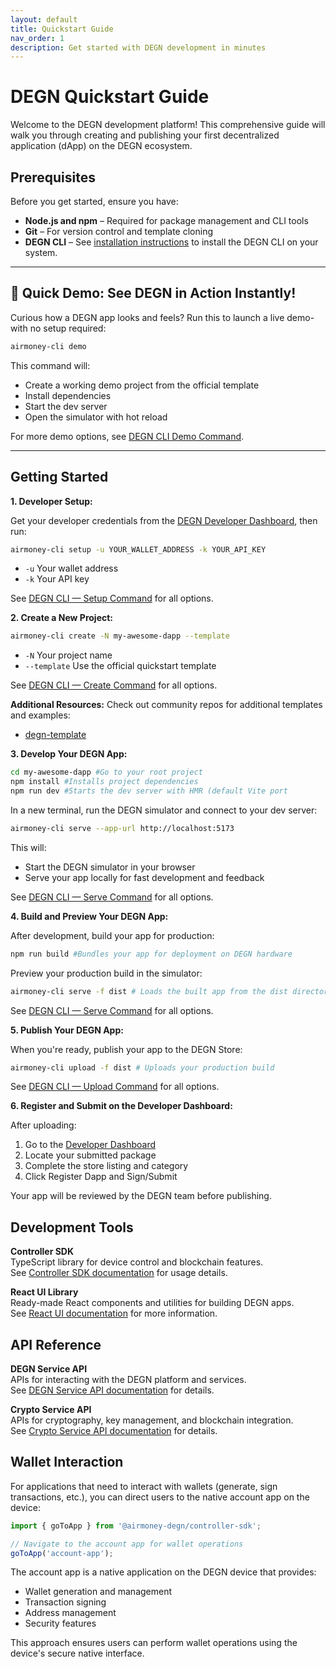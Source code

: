 ```yaml
---
layout: default
title: Quickstart Guide
nav_order: 1
description: Get started with DEGN development in minutes
---
```


# DEGN Quickstart Guide

Welcome to the DEGN development platform! This comprehensive guide will walk you through creating and publishing your first decentralized application (dApp) on the DEGN ecosystem.

## Prerequisites

Before you get started, ensure you have:

- **Node.js and npm** – Required for package management and CLI tools
- **Git** – For version control and template cloning
- **DEGN CLI** – See <a href="/degn-cli#installation" target="_blank" rel="noopener">installation instructions</a> to install the DEGN CLI on your system.

---

## 🚀 Quick Demo: See DEGN in Action Instantly!

Curious how a DEGN app looks and feels? Run this to launch a live demo-with no setup required:

```bash
airmoney-cli demo
```

This command will:
- Create a working demo project from the official template
- Install dependencies
- Start the dev server
- Open the simulator with hot reload

For more demo options, see <a href="/degn-cli#demo-command" target="_blank" rel="noopener">DEGN CLI Demo Command</a>.

---

## Getting Started

**1. Developer Setup:**

Get your developer credentials from the <a href="https://dash-devnet.air.fun/" target="_blank" rel="noopener">DEGN Developer Dashboard</a>, then run:

```bash
airmoney-cli setup -u YOUR_WALLET_ADDRESS -k YOUR_API_KEY
```
- `-u` Your wallet address
- `-k` Your API key

See <a href="/degn-cli#setup-command" target="_blank" rel="noopener">DEGN CLI — Setup Command</a> for all options.

**2. Create a New Project:**

```bash
airmoney-cli create -N my-awesome-dapp --template
```
- `-N` Your project name
- `--template` Use the official quickstart template

See <a href="/degn-cli#create-command" target="_blank" rel="noopener">DEGN CLI — Create Command</a> for all options.

**Additional Resources:**
Check out community repos for additional templates and examples:
- <a href="https://github.com/cream-hub/degn-template" target="_blank" rel="noopener">degn-template</a>

**3. Develop Your DEGN App:**

```bash
cd my-awesome-dapp #Go to your root project
npm install #Installs project dependencies
npm run dev #Starts the dev server with HMR (default Vite port
```

In a new terminal, run the DEGN simulator and connect to your dev server:

```bash
airmoney-cli serve --app-url http://localhost:5173
```

This will:
- Start the DEGN simulator in your browser
- Serve your app locally for fast development and feedback

See <a href="/degn-cli#serve-command" target="_blank" rel="noopener">DEGN CLI — Serve Command</a> for all options.

**4. Build and Preview Your DEGN App:**

After development, build your app for production:

```bash
npm run build #Bundles your app for deployment on DEGN hardware
```

Preview your production build in the simulator:

```bash
airmoney-cli serve -f dist # Loads the built app from the dist directory
```

See <a href="/degn-cli#serve-command" target="_blank" rel="noopener">DEGN CLI — Serve Command</a> for all options.

**5. Publish Your DEGN App:**

When you're ready, publish your app to the DEGN Store:

```bash
airmoney-cli upload -f dist # Uploads your production build
```

See <a href="/degn-cli#upload-command" target="_blank" rel="noopener">DEGN CLI — Upload Command</a> for all options.

**6. Register and Submit on the Developer Dashboard:**

After uploading:
1. Go to the <a href="https://dash-devnet.air.fun/" target="_blank" rel="noopener">Developer Dashboard</a>
2. Locate your submitted package
3. Complete the store listing and category
4. Click Register Dapp and Sign/Submit

Your app will be reviewed by the DEGN team before publishing.

## Development Tools

**Controller SDK**  
TypeScript library for device control and blockchain features.  
See <a href="/controller-sdk" target="_blank" rel="noopener">Controller SDK documentation</a> for usage details.

**React UI Library**  
Ready-made React components and utilities for building DEGN apps.  
See <a href="/react-ui-library" target="_blank" rel="noopener">React UI documentation</a> for more information.

## API Reference

**DEGN Service API**  
APIs for interacting with the DEGN platform and services.  
See <a href="/degn-service-api" target="_blank" rel="noopener">DEGN Service API documentation</a> for details.

**Crypto Service API**  
APIs for cryptography, key management, and blockchain integration.  
See <a href="/crypto-service-api" target="_blank" rel="noopener">Crypto Service API documentation</a> for details.

## Wallet Interaction

For applications that need to interact with wallets (generate, sign 
transactions, etc.), you can direct users to the native account app 
on the device:

```typescript
import { goToApp } from '@airmoney-degn/controller-sdk';

// Navigate to the account app for wallet operations
goToApp('account-app');
```

The account app is a native application on the DEGN device that 
provides:
- Wallet generation and management
- Transaction signing
- Address management
- Security features

This approach ensures users can perform wallet operations using the 
device's secure native interface.

